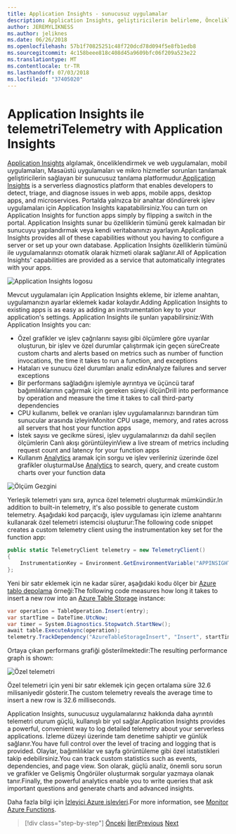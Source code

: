 ```yaml
---
title: Application Insights - sunucusuz uygulamalar
description: Application Insights, geliştiricilerin belirleme, Önceliklendirme ve web uygulamaları, mobil uygulamaları, Masaüstü uygulamaları ve mikro hizmetler sorunları tanılamanıza olanak sağlayan bir sunucusuz tanılama platformudur.
author: JEREMYLIKNESS
ms.author: jeliknes
ms.date: 06/26/2018
ms.openlocfilehash: 57b1f70825251c48f720dcd78d094f5e8fb1edb8
ms.sourcegitcommit: 4c158beee818c408d45a9609bfc06f209a523e22
ms.translationtype: MT
ms.contentlocale: tr-TR
ms.lasthandoff: 07/03/2018
ms.locfileid: "37405020"
---
```

# <a name="telemetry-with-application-insights"></a><span data-ttu-id="f9dc0-103">Application Insights ile telemetri</span><span class="sxs-lookup"><span data-stu-id="f9dc0-103">Telemetry with Application Insights</span></span>

<span data-ttu-id="f9dc0-104">[Application Insights](https://docs.microsoft.com/azure/application-insights) algılamak, önceliklendirmek ve web uygulamaları, mobil uygulamaları, Masaüstü uygulamaları ve mikro hizmetler sorunları tanılamak geliştiricilerin sağlayan bir sunucusuz tanılama platformudur.</span><span class="sxs-lookup"><span data-stu-id="f9dc0-104">[Application Insights](https://docs.microsoft.com/azure/application-insights) is a serverless diagnostics platform that enables developers to detect, triage, and diagnose issues in web apps, mobile apps, desktop apps, and microservices.</span></span> <span data-ttu-id="f9dc0-105">Portalda yalnızca bir anahtar döndürerek işlev uygulamaları için Application Insights kapatabilirsiniz.</span><span class="sxs-lookup"><span data-stu-id="f9dc0-105">You can turn on Application Insights for function apps simply by flipping a switch in the portal.</span></span> <span data-ttu-id="f9dc0-106">Application Insights sunar bu özelliklerin tümünü gerek kalmadan bir sunucuyu yapılandırmak veya kendi veritabanınızı ayarlayın.</span><span class="sxs-lookup"><span data-stu-id="f9dc0-106">Application Insights provides all of these capabilities without you having to configure a server or set up your own database.</span></span> <span data-ttu-id="f9dc0-107">Application Insights özelliklerin tümünü ile uygulamalarınızı otomatik olarak hizmeti olarak sağlanır.</span><span class="sxs-lookup"><span data-stu-id="f9dc0-107">All of Application Insights' capabilities are provided as a service that automatically integrates with your apps.</span></span>

![Application Insights logosu](./media/application-insights-logo.png)

<span data-ttu-id="f9dc0-109">Mevcut uygulamaları için Application Insights ekleme, bir izleme anahtarı, uygulamanızın ayarlar eklemek kadar kolaydır.</span><span class="sxs-lookup"><span data-stu-id="f9dc0-109">Adding Application Insights to existing apps is as easy as adding an instrumentation key to your application's settings.</span></span> <span data-ttu-id="f9dc0-110">Application Insights ile şunları yapabilirsiniz:</span><span class="sxs-lookup"><span data-stu-id="f9dc0-110">With Application Insights you can:</span></span>

* <span data-ttu-id="f9dc0-111">Özel grafikler ve işlev çağrılarını sayısı gibi ölçümlere göre uyarılar oluşturun, bir işlev ve özel durumlar çalıştırmak için geçen süre</span><span class="sxs-lookup"><span data-stu-id="f9dc0-111">Create custom charts and alerts based on metrics such as number of function invocations, the time it takes to run a function, and exceptions</span></span>
* <span data-ttu-id="f9dc0-112">Hataları ve sunucu özel durumları analiz edin</span><span class="sxs-lookup"><span data-stu-id="f9dc0-112">Analyze failures and server exceptions</span></span>
* <span data-ttu-id="f9dc0-113">Bir performans sağladığını işlemiyle ayrıntıya ve üçüncü taraf bağımlılıklarının çağırmak için gereken süreyi ölçün</span><span class="sxs-lookup"><span data-stu-id="f9dc0-113">Drill into performance by operation and measure the time it takes to call third-party dependencies</span></span>
* <span data-ttu-id="f9dc0-114">CPU kullanımı, bellek ve oranları işlev uygulamalarınızı barındıran tüm sunucular arasında izleyin</span><span class="sxs-lookup"><span data-stu-id="f9dc0-114">Monitor CPU usage, memory, and rates across all servers that host your function apps</span></span>
* <span data-ttu-id="f9dc0-115">İstek sayısı ve gecikme süresi, işlev uygulamalarınızı da dahil seçilen ölçümlerin Canlı akışı görüntüleyin</span><span class="sxs-lookup"><span data-stu-id="f9dc0-115">View a live stream of metrics including request count and latency for your function apps</span></span>
* <span data-ttu-id="f9dc0-116">Kullanım [Analytics](https://docs.microsoft.com/azure/application-insights/app-insights-analytics) aramak için sorgu ve işlev verileriniz üzerinde özel grafikler oluşturma</span><span class="sxs-lookup"><span data-stu-id="f9dc0-116">Use [Analytics](https://docs.microsoft.com/azure/application-insights/app-insights-analytics) to search, query, and create custom charts over your function data</span></span>

![Ölçüm Gezgini](./media/metrics-explorer.png)

<span data-ttu-id="f9dc0-118">Yerleşik telemetri yanı sıra, ayrıca özel telemetri oluşturmak mümkündür.</span><span class="sxs-lookup"><span data-stu-id="f9dc0-118">In addition to built-in telemetry, it's also possible to generate custom telemetry.</span></span> <span data-ttu-id="f9dc0-119">Aşağıdaki kod parçacığı, işlev uygulaması için izleme anahtarını kullanarak özel telemetri istemcisi oluşturur:</span><span class="sxs-lookup"><span data-stu-id="f9dc0-119">The following code snippet creates a custom telemetry client using the instrumentation key set for the function app:</span></span>

```csharp
public static TelemetryClient telemetry = new TelemetryClient()
{
    InstrumentationKey = Environment.GetEnvironmentVariable("APPINSIGHTS_INSTRUMENTATIONKEY")
};
```

<span data-ttu-id="f9dc0-120">Yeni bir satır eklemek için ne kadar sürer, aşağıdaki kodu ölçer bir [Azure tablo depolama](https://docs.microsoft.com/azure/cosmos-db/table-storage-overview) örneği:</span><span class="sxs-lookup"><span data-stu-id="f9dc0-120">The following code measures how long it takes to insert a new row into an [Azure Table Storage](https://docs.microsoft.com/azure/cosmos-db/table-storage-overview) instance:</span></span>

```csharp
var operation = TableOperation.Insert(entry);
var startTime = DateTime.UtcNow;
var timer = System.Diagnostics.Stopwatch.StartNew();
await table.ExecuteAsync(operation);
telemetry.TrackDependency("AzureTableStorageInsert", "Insert", startTime, timer.Elapsed, true);
```

<span data-ttu-id="f9dc0-121">Ortaya çıkan performans grafiği gösterilmektedir:</span><span class="sxs-lookup"><span data-stu-id="f9dc0-121">The resulting performance graph is shown:</span></span>

![Özel telemetri](./media/custom-telemetry.png)

<span data-ttu-id="f9dc0-123">Özel telemetri için yeni bir satır eklemek için geçen ortalama süre 32.6 milisaniyedir gösterir.</span><span class="sxs-lookup"><span data-stu-id="f9dc0-123">The custom telemetry reveals the average time to insert a new row is 32.6 milliseconds.</span></span>

<span data-ttu-id="f9dc0-124">Application Insights, sunucusuz uygulamalarınız hakkında daha ayrıntılı telemetri oturum güçlü, kullanışlı bir yol sağlar.</span><span class="sxs-lookup"><span data-stu-id="f9dc0-124">Application Insights provides a powerful, convenient way to log detailed telemetry about your serverless applications.</span></span> <span data-ttu-id="f9dc0-125">İzleme düzeyi üzerinde tam denetime sahiptir ve günlük sağlanır.</span><span class="sxs-lookup"><span data-stu-id="f9dc0-125">You have full control over the level of tracing and logging that is provided.</span></span> <span data-ttu-id="f9dc0-126">Olaylar, bağımlılıklar ve sayfa görüntüleme gibi özel istatistikleri takip edebilirsiniz.</span><span class="sxs-lookup"><span data-stu-id="f9dc0-126">You can track custom statistics such as events, dependencies, and page view.</span></span> <span data-ttu-id="f9dc0-127">Son olarak, güçlü analiz, önemli soru sorun ve grafikler ve Gelişmiş Öngörüler oluşturmak sorgular yazmaya olanak tanır.</span><span class="sxs-lookup"><span data-stu-id="f9dc0-127">Finally, the powerful analytics enable you to write queries that ask important questions and generate charts and advanced insights.</span></span>

<span data-ttu-id="f9dc0-128">Daha fazla bilgi için [İzleyici Azure işlevleri](https://docs.microsoft.com/azure/azure-functions/functions-monitoring).</span><span class="sxs-lookup"><span data-stu-id="f9dc0-128">For more information, see [Monitor Azure Functions](https://docs.microsoft.com/azure/azure-functions/functions-monitoring).</span></span>

>[!div class="step-by-step"]
<span data-ttu-id="f9dc0-129">[Önceki](azure-functions.md)
[İleri](logic-apps.md)</span><span class="sxs-lookup"><span data-stu-id="f9dc0-129">[Previous](azure-functions.md)
[Next](logic-apps.md)</span></span>